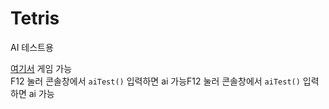 # Tetris
AI  테스트용

[여기서](tetris.msub.kr) 게임 가능<br>
F12 눌러 콘솔창에서 `aiTest()` 입력하면 ai 가능F12 눌러 콘솔창에서 `aiTest()` 입력하면 ai 가능
